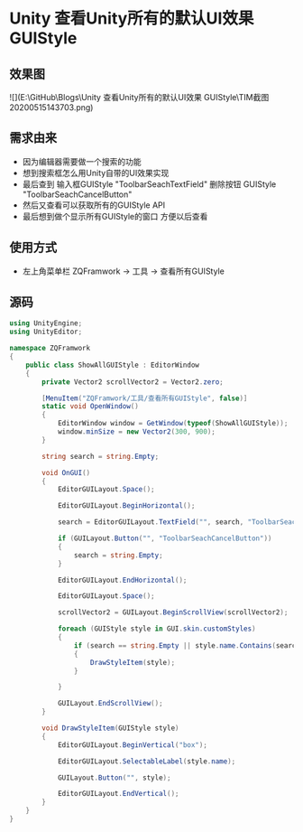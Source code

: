 # Unity 查看Unity所有的默认UI效果 GUIStyle

## 效果图

![](E:\GitHub\Blogs\Unity 查看Unity所有的默认UI效果 GUIStyle\TIM截图20200515143703.png)

## 需求由来

- 因为编辑器需要做一个搜索的功能
- 想到搜索框怎么用Unity自带的UI效果实现
- 最后查到 输入框GUIStyle "ToolbarSeachTextField" 删除按钮 GUIStyle "ToolbarSeachCancelButton"
- 然后又查看可以获取所有的GUIStyle API
- 最后想到做个显示所有GUIStyle的窗口 方便以后查看

## 使用方式

- 左上角菜单栏 ZQFramwork -> 工具 -> 查看所有GUIStyle

## 源码

```c#
using UnityEngine;
using UnityEditor;

namespace ZQFramwork
{
    public class ShowAllGUIStyle : EditorWindow
    {
        private Vector2 scrollVector2 = Vector2.zero;

        [MenuItem("ZQFramwork/工具/查看所有GUIStyle", false)]
        static void OpenWindow()
        {
            EditorWindow window = GetWindow(typeof(ShowAllGUIStyle));
            window.minSize = new Vector2(300, 900);
        }

        string search = string.Empty;

        void OnGUI()
        {
            EditorGUILayout.Space();

            EditorGUILayout.BeginHorizontal();

            search = EditorGUILayout.TextField("", search, "ToolbarSeachTextField");

            if (GUILayout.Button("", "ToolbarSeachCancelButton"))
            {
                search = string.Empty;
            }

            EditorGUILayout.EndHorizontal();

            EditorGUILayout.Space();

            scrollVector2 = GUILayout.BeginScrollView(scrollVector2);

            foreach (GUIStyle style in GUI.skin.customStyles)
            {
                if (search == string.Empty || style.name.Contains(search))
                {
                    DrawStyleItem(style);
                }

            }

            GUILayout.EndScrollView();
        }

        void DrawStyleItem(GUIStyle style)
        {
            EditorGUILayout.BeginVertical("box");

            EditorGUILayout.SelectableLabel(style.name);

            GUILayout.Button("", style);

            EditorGUILayout.EndVertical();
        }
    }
}
```

